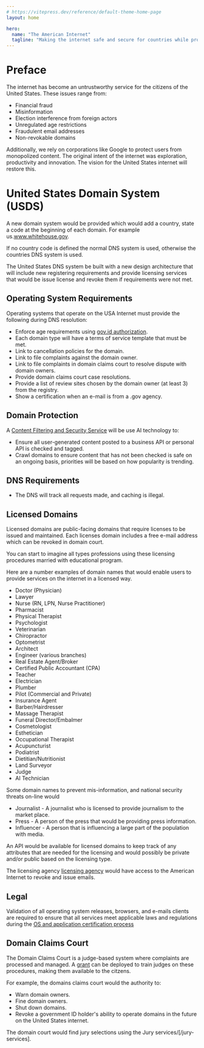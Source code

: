 ```yaml
---
# https://vitepress.dev/reference/default-theme-home-page
layout: home

hero:
  name: "The American Internet"
  tagline: "Making the internet safe and secure for countries while providing opportunities for the marketplace."
---
```


# Preface

The internet has become an untrustworthy service for the citizens of the United States. These issues range from:

- Financial fraud
- Misinformation
- Election interference from foreign actors
- Unregulated age restrictions
- Fraudulent email addresses
- Non-revokable domains

Additionally, we rely on corporations like Google to protect users from monopolized content. The original intent of the internet was exploration, productivity and innovation. The vision for the United States internet will restore this.

# United States Domain System (USDS)

A new domain system would be provided which would add a country, state a code at the beginning of each domain. For example us.www.whitehouse.gov.

If no country code is defined the normal DNS system is used, otherwise the countries DNS system is used.

The United States DNS system be built with a new design architecture that will include new registering requirements and provide licensing services that would be issue license and revoke them if requirements were not met.

## Operating System Requirements

Operating systems that operate on the USA Internet must provide the following during DNS resolution:

- Enforce age requirements using [gov.id authorization](/government-os-services/id-gov/).
- Each domain type will have a terms of service template that must be met.
- Link to cancellation policies for the domain.
- Link to file complaints against the domain owner.
- Link to file complaints in domain claims court to resolve dispute with domain owners.
- Provide domain claims court case resolutions.
- Provide a list of review sites chosen by the domain owner (at least 3) from the registry.
- Show a certification when an e-mail is from a .gov agency.

## Domain Protection

A [Content Filtering and Security Service](/content-filtering-and-security-service) will be use AI technology to:

- Ensure all user-generated content posted to a business API or personal API is checked and tagged.
- Crawl domains to ensure content that has not been checked is safe on an ongoing basis, priorities will be based on how popularity is trending.

## DNS Requirements

- The DNS will track all requests made, and caching is illegal.

## Licensed Domains

Licensed domains are public-facing domains that require licenses to be issued and maintained. Each licenses domain includes a free e-mail address which can be revoked in domain court.

You can start to imagine all types professions using these licensing procedures married with educational program.

Here are a number examples of domain names that would enable users to provide services on the internet in a licensed way.

- Doctor (Physician)
- Lawyer
- Nurse (RN, LPN, Nurse Practitioner)
- Pharmacist
- Physical Therapist
- Psychologist
- Veterinarian
- Chiropractor
- Optometrist
- Architect
- Engineer (various branches)
- Real Estate Agent/Broker
- Certified Public Accountant (CPA)
- Teacher
- Electrician
- Plumber
- Pilot (Commercial and Private)
- Insurance Agent
- Barber/Hairdresser
- Massage Therapist
- Funeral Director/Embalmer
- Cosmetologist
- Esthetician
- Occupational Therapist
- Acupuncturist
- Podiatrist
- Dietitian/Nutritionist
- Land Surveyor
- Judge
- AI Technician

Some domain names to prevent mis-information, and national security threats on-line would

- Journalist - A journalist who is licensed to provide journalism to the market place.
- Press - A person of the press that would be providing press information.
- Influencer - A person that is influencing a large part of the population with media.

An API would be available for licensed domains to keep track of any attributes that are needed for the licensing and would possibly be private and/or public based on the licensing type.

The licensing agency [licensing agency](/licenseing-agency) would have access to the American Internet to revoke and issue emails.

## Legal

Validation of all operating system releases, browsers, and e-mails clients are required to ensure that all services meet applicable laws and regulations during the [OS and application certification process](/os-certificiation-process/)

## Domain Claims Court

The Domain Claims Court is a judge-based system where complaints are processed and managed. A [grant](/grants/) can be deployed to train judges on these procedures, making them available to the citzens.

For example, the domains claims court would the authority to:

- Warn domain owners.
- Fine domain owners.
- Shut down domains.
- Revoke a government ID holder's ability to operate domains in the future on the United States internet.

The domain court would find jury selections using the Jury services/[/jury-services].
